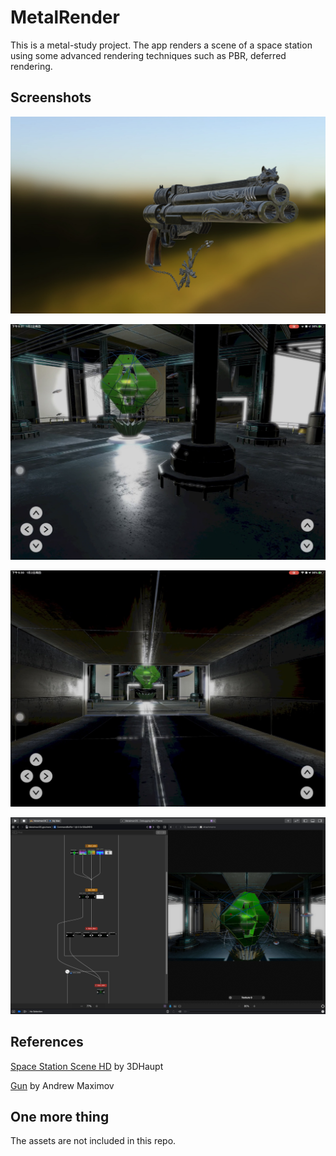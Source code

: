 #  MetalRender

This is a metal-study project. The app renders a scene of a space station using some advanced rendering techniques such as PBR, deferred rendering.

## Screenshots

![avatar](images/gun.jpg)

![avatar](images/space_station_1.jpg)

![avatar](images/space_station_2.jpg)

![avatar](images/debug.jpg)

## References

[Space Station Scene HD](https://sketchfab.com/3d-models/space-station-scene-hd-854c32b570d8498fa0cca4fe3350ccf9) by 3DHaupt

[Gun](http://artisaverb.info/PBT.html) by Andrew Maximov

## One more thing

The assets are not included in this repo.
